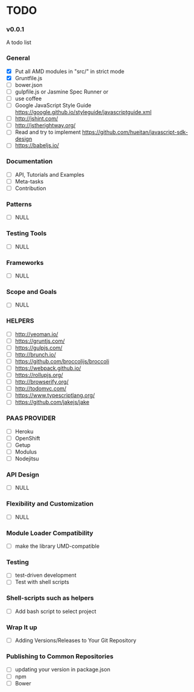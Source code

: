 TODO
============
### v0.0.1

A todo list

### General

- [X] Put all AMD modules in "src/" in strict mode
- [X] Gruntfile.js
- [ ] bower.json
- [ ] gulpfile.js or Jasmine Spec Runner or 
- [ ] use coffee
- [ ]  Google JavaScript Style Guide https://google.github.io/styleguide/javascriptguide.xml
- [ ]   http://jshint.com/
- [ ]  http://jstherightway.org/
- [ ]  Read and try to implement https://github.com/hueitan/javascript-sdk-design 
- [ ]  https://babeljs.io/

###  Documentation
- [ ]  API, Tutorials and Examples
- [ ]  Meta-tasks
- [ ]  Contribution

###  Patterns
- [ ]  NULL

###  Testing Tools
- [ ]  NULL

###   Frameworks
- [ ]  NULL

### Scope and Goals
- [ ]  NULL

### HELPERS
- [ ] http://yeoman.io/
- [ ] https://gruntjs.com/
- [ ] https://gulpjs.com/
- [ ] http://brunch.io/
- [ ] https://github.com/broccolijs/broccoli
- [ ] https://webpack.github.io/
- [ ] https://rollupjs.org/
- [ ] http://browserify.org/
- [ ] http://todomvc.com/
- [ ] https://www.typescriptlang.org/
- [ ] https://github.com/jakejs/jake

### PAAS PROVIDER
- [ ] Heroku      
- [ ] OpenShift
- [ ] Getup 
- [ ] Modulus
- [ ] Nodejitsu   

### API Design
- [ ]  NULL

### Flexibility and Customization
- [ ]  NULL

### Module Loader Compatibility
- [ ]  make the library UMD-compatible

###  Testing
- [ ]  test-driven development
- [ ] Test with shell scripts

### Shell-scripts such as helpers
- [ ] Add bash script to select project

### Wrap It up 
- [ ] Adding Versions/Releases to Your Git Repository

###  Publishing to Common Repositories
- [ ] updating your version in package.json
- [ ] npm
- [ ] Bower